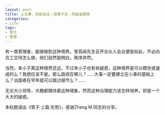 ```yaml
---
layout: post
title: 上无事，则民自试；抱蜀不言，而庙堂既修
categories:
- Life
tags:
- 管子
- 管理
---
```


有一类管理者，能够做到这种境界。曾耳闻先生召开合伙人会议便是如此，不必向员工交待怎么做，他们自然就明白，秩序井然。

当然，本小子离这种境界还远，不过本小子也有些疑惑，这种境界是可以模仿或速成的么？我想应该不是。那么路径在哪儿？……大事一定要建立在小事的基础上么？治国者在早年就可以跳过细节么？……

无论大小领导，大概都期待着这种境象，然而这种治理能力该怎样培养，却是一个大大的疑惑。

本标题语出《管子·上篇·形势》，感谢Zhang M.同志的分享。
